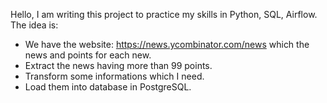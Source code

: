 Hello,
I am writing this project to practice my skills in Python, SQL, Airflow. The idea is:
- We have the website: https://news.ycombinator.com/news which the news and points for each new.
- Extract the news having more than 99 points.
- Transform some informations which I need.
- Load them into database in PostgreSQL.

